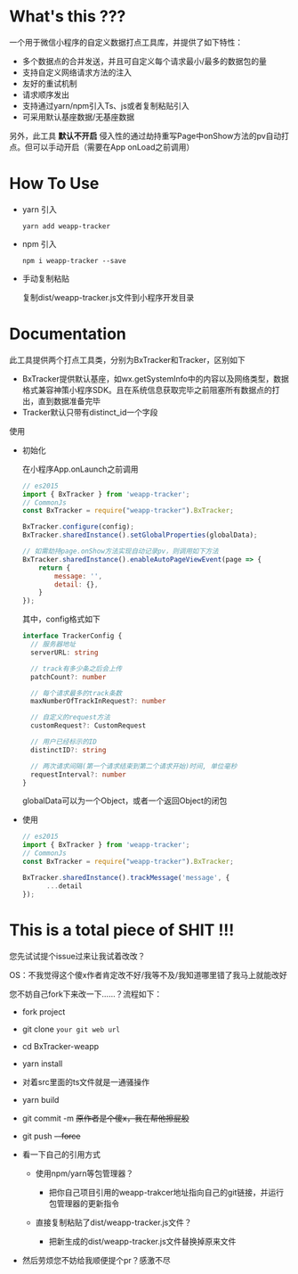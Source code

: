 # What's this ???

一个用于微信小程序的自定义数据打点工具库，并提供了如下特性：

* 多个数据点的合并发送，并且可自定义每个请求最小/最多的数据包的量
* 支持自定义网络请求方法的注入
* 友好的重试机制
* 请求顺序发出
* 支持通过yarn/npm引入Ts、js或者复制粘贴引入
* 可采用默认基座数据/无基座数据

另外，此工具 **默认不开启** 侵入性的通过劫持重写Page中onShow方法的pv自动打点。但可以手动开启（需要在App onLoad之前调用）

# How To Use 

* yarn 引入

  ```shell
  yarn add weapp-tracker
  ```

* npm 引入

  ```shell
  npm i weapp-tracker --save
  ```

* 手动复制粘贴

  复制dist/weapp-tracker.js文件到小程序开发目录

# Documentation

此工具提供两个打点工具类，分别为BxTracker和Tracker，区别如下

* BxTracker提供默认基座，如wx.getSystemInfo中的内容以及网络类型，数据格式兼容神策小程序SDK。且在系统信息获取完毕之前阻塞所有数据点的打出，直到数据准备完毕
* Tracker默认只带有distinct_id一个字段



使用

* 初始化

  在小程序App.onLaunch之前调用

  ``` javascript
  // es2015
  import { BxTracker } from 'weapp-tracker';
  // CommonJs
  const BxTracker = require("weapp-tracker").BxTracker;
  
  BxTracker.configure(config);
  BxTracker.sharedInstance().setGlobalProperties(globalData);
  
  // 如需劫持page.onShow方法实现自动记录pv，则调用如下方法
  BxTracker.sharedInstance().enableAutoPageViewEvent(page => {
      return {
          message: '',
          detail: {},
      }
  });
  ```

  其中，config格式如下

  ```typescript
  interface TrackerConfig {
    // 服务器地址
    serverURL: string
  
    // track有多少条之后会上传
    patchCount?: number
  
    // 每个请求最多的track条数
    maxNumberOfTrackInRequest?: number
  
    // 自定义的request方法
    customRequest?: CustomRequest
  
    // 用户已经标示的ID
    distinctID?: string
  
    // 两次请求间隔(第一个请求结束到第二个请求开始)时间, 单位毫秒
    requestInterval?: number
  }
  ```

  globalData可以为一个Object，或者一个返回Object的闭包

* 使用

  ``` javascript
  // es2015
  import { BxTracker } from 'weapp-tracker';
  // CommonJs
  const BxTracker = require("weapp-tracker").BxTracker;
  
  BxTracker.sharedInstance().trackMessage('message', {
        ...detail
  });
  ```

# This is a total piece of SHIT !!!

您先试试提个issue过来让我试着改改？

OS：不我觉得这个傻x作者肯定改不好/我等不及/我知道哪里错了我马上就能改好



您不妨自己fork下来改一下……？流程如下：

* fork project

* git clone `your git web url`

* cd BxTracker-weapp

* yarn install

* 对着src里面的ts文件就是一通骚操作

* yarn build

* git commit -m ~~原作者是个傻x，我在帮他擦屁股~~

* git push ~~--force~~

* 看一下自己的引用方式

  * 使用npm/yarn等包管理器？

    * 把你自己项目引用的weapp-trakcer地址指向自己的git链接，并运行包管理器的更新指令
  * 直接复制粘贴了dist/weapp-tracker.js文件？
    * 把新生成的dist/weapp-tracker.js文件替换掉原来文件

* 然后劳烦您不妨给我顺便提个pr？感激不尽
